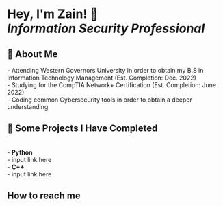 <h1>Hey, I'm Zain! 👋<br/><i>Information Security Professional</i></h1>
<h2>🌇 About Me</h2>
- Attending Western Governors University in order to obtain my B.S in Information Technology Management (Est. Completion: Dec. 2022)</br>
- Studying for the CompTIA Network+ Certification (Est. Completion: June 2022)</br>
- Coding common Cybersecurity tools in order to obtain a deeper understanding

<h2>📝 Some Projects I Have Completed</h2><br/>
- <b>Python</b><br/>
  - input link here <br/>
- <b>C++</b></br>
  - input link here<br/>

<h2>How to reach me</h2>
<!--
**ZainWalker/ZainWalker** is a ✨ _special_ ✨ repository because its `README.md` (this file) appears on your GitHub profile.

Here are some ideas to get you started:

- 🔭 I’m currently working on ...
- 🌱 I’m currently learning ...
- 👯 I’m looking to collaborate on ...
- 🤔 I’m looking for help with ...
- 💬 Ask me about ...
- 📫 How to reach me: ...
- 😄 Pronouns: ...
- ⚡ Fun fact: ...
-->
